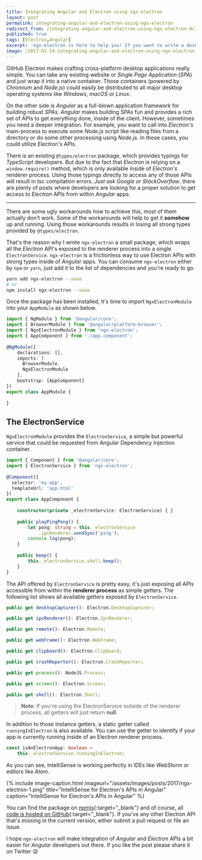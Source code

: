 ```yaml
---
title: Integrating Angular and Electron using ngx-electron
layout: post
permalink: integrating-angular-and-electron-using-ngx-electron
redirect_from: /integrating-angular-and-electron-using-ngx-electron-9c36affca25e
published: true
tags: [Electron,Angular]
excerpt: 'ngx-electron is here to help you! If you want to write a desktop application using Angular, GitHub''s Electron is the tool of choice to bring Single Page Applications to the desktop. ngx-electron you''ll be quicker and accessing Electron''s APIs is even easier from within Angular.'
image: /2017-02-24-integrating-angular-and-electron-using-ngx-electron.jpg
---
```

GitHub Electron makes crafting cross-platform desktop applications really simple. You can take any existing website or *Single Page Application* (*SPA*) and just wrap it into a native container. Those containers (powered by *Chromium* and *Node.js*) could easily be distributed to all major desktop operating systems like *Windows*, *macOS* or *Linux*.

On the other side is *Angular* as a full-blown application framework for building robust *SPAs*. *Angular* makes building *SPAs* fun and provides a rich set of APIs to get everything done, inside of the client. However, sometimes you need a deeper integration. For example, you want to call into *Electron's* main-process to execute some *Node.js* script like reading files from a directory or do some other processing using *Node.js*. In those cases, you could utilize *Electron's* APIs.

There is an existing `@types/electron` package, which provides typings for *TypeScript* developers. But due to the fact that *Electron* is relying on a `window.require()` method, which is only available inside of *Electron's* renderer process. Using those typings directly to access any of those APIs will result in tsc compilation errors. *Just ask Google or StackOverflow*, there are plenty of posts where developers are looking for a proper solution to get access to *Electron* APIs from within *Angular* apps.

----

There are some ugly workarounds how to achieve this, most of them actually don't work. Some of the workarounds will help to get it **somehow** up and running. Using those workarounds results in losing all strong types provided by `@types/electron`.

That's the reason why I wrote `ngx-electron` a small package, which wraps all the *Electron* API's exposed to the renderer process into a single `ElectronService`.
`ngx-electron` is a frictionless way to use Electron APIs with strong types inside of *Angular* apps.
You can consume `ngx-electron` either by `npm` or `yarn`, just add it to the list of dependencies and you're ready to go.

```bash
yarn add ngx-electron --save
# or
npm install ngx-electron --save

```

Once the package has been installed, it's time to import `NgxElectronModule` into your `AppModule` as shown below.

```typescript
import { NgModule } from '@angular/core';
import { BrowserModule } from '@angular/platform-browser';
import { NgxElectronModule } from 'ngx-electron';
import { AppComponent } from './app.component';
 
@NgModule({
    declarations: [],
    imports: [
      BrowserModule,
      NgxElectronModule
    ],
    bootstrap: [AppComponent]
})
export class AppModule {
 
}

```


## The ElectronService
`NgxElectronModule` provides the `ElectronService`, a simple but powerful service that could be requested from Angular Dependency Injection container.

```typescript
import { Component } from '@angular/core';
import { ElectronService } from 'ngx-electron';
 
@Component({
  selector: 'my-app',
  templateUrl: 'app.html'
})
export class AppComponent {
 
    constructor(private _electronService: ElectronService) { }
    
    public playPingPong() {
        let pong: string = this._electronService
            .ipcRenderer.sendSync('ping');
        console.log(pong);
    }
    
    public beep() {
        this._electronService.shell.beep();
    }
}

```

The API offered by `ElectronService` is pretty easy, it's just exposing all APIs accessible from within the **renderer process** as simple getters. The following list shows all available getters exposed by `ElectronService`.

```typescript
public get desktopCapturer(): Electron.DesktopCapturer;

public get ipcRenderer(): Electron.IpcRenderer;

public get remote(): Electron.Remote;

public get webFrame(): Electron.WebFrame;

public get clipboard(): Electron.Clipboard;

public get crashReporter(): Electron.CrashReporter;

public get process(): NodeJS.Process;

public get screen(): Electron.Screen;

public get shell(): Electron.Shell;

```

> **Note**: If you're using the ElectronService outside of the renderer process, all getters will just return **null**.

In addition to those instance getters, a static getter called `runningInElectron` is also available. You can use the getter to identify if your app is currently running inside of an Electron renderer process.

```typescript
const isAnElectronApp: boolean = 
    this._electronService.runningInElectron;
```


As you can see, IntelliSense is working perfectly in IDEs like *WebStorm* or editors like *Atom*.

{% include image-caption.html imageurl="/assets/images/posts/2017/ngx-electron-1.png" 
title="IntelliSense for Electron's APIs in Angular" caption="IntelliSense for Electron's APIs in Angular" %}

You can find the package on [npmjs](https://www.npmjs.com/){:target="_blank"} and of course, all [code is hosted on GitHub](https://github.com/ThorstenHans/ngx-electron/){:target="_blank"}. If you've any other Electron API that's missing in the current version, either submit a pull request or file an issue. 

I hope `ngx-electron` will make integration of *Angular* and *Electron* APIs a bit easier for *Angular* developers out there. If you like the post please share it on Twitter 😜
